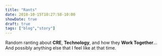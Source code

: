 ```yaml
---
title: "Rants"
date: 2018-10-15T10:27:58-10:00
showDate: true
draft: true
tags: ["blog","story"]
---
```


Random ranting about **CRE**, **Technology**, and how they **Work Together**...
And possibly anything else that I feel like at that time.